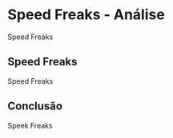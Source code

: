 ---
---

# Speed Freaks - Análise

Speed Freaks

## Speed Freaks

Speed Freaks

## Conclusão

Speek Freaks
